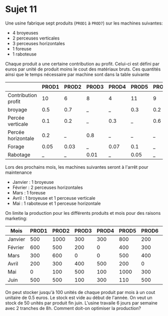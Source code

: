 # Sujet 11

Une usine fabrique sept produits (`PROD1` à `PROD7`) sur les machines suivantes:

- 4 broyeuses
- 2 perceuses verticales
- 3 perceuses horizontales
- 1 foreuse
- 1 raboteuse

Chaque produit a une certaine contribution au profit.
Celui-ci est défini par euros par unité de produit moins le cout des matériaux bruts.
Ces quantités ainsi que le temps nécessaire par machine sont dans la table suivante

|                     | PROD1 | PROD2 | PROD3 | PROD4 | PROD5 | PROD6 | PROD7 |
| ------------------- | ----- | ----- | ----- | ----- | ----- | ----- | ----- |
| Contribution profit | 10    | 6     | 8     | 4     | 11    | 9     | 3     |
| broyage             | 0.5   | 0.7   | \_    | \_    | 0.3   | 0.2   | 0.5   |
| Percée verticale    | 0.1   | 0.2   | \_    | 0.3   | \_    | 0.6   | \_    |
| Percée horizontale  | 0.2   | \_    | 0.8   | \_    | \_    | \_    | 0.6   |
| Forage              | 0.05  | 0.03  | \_    | 0.07  | 0.1   | \_    | 0.08  |
| Rabotage            | \_    | \_    | 0.01  | \_    | 0.05  | \_    | 0.05  |

Lors des prochains mois, les machines suivantes seront à l'arrêt pour maintenance

- Janvier : 1 broyeuse
- Février : 2 perceuses horizontales
- Mars : 1 foreuse
- Avril : 1 broyeuse et 1 perceuse verticale
- Mai : 1 raboteuse et 1 perceuse horizontale

On limite la production pour les différents produits et mois pour des raisons marketing:

| Mois    | PROD1 | PROD2 | PROD3 | PROD4 | PROD5 | PROD6 | PROD7 |
| ------- | ----- | ----- | ----- | ----- | ----- | ----- | ----- |
| Janvier | 500   | 1000  | 300   | 300   | 800   | 200   | 100   |
| Février | 600   | 500   | 200   | 0     | 400   | 300   | 150   |
| Mars    | 300   | 600   | 0     | 0     | 500   | 400   | 100   |
| Avril   | 200   | 300   | 400   | 500   | 200   | 0     | 100   |
| Mai     | 0     | 100   | 500   | 100   | 1000  | 300   | 0     |
| Juin    | 500   | 500   | 100   | 300   | 110   | 500   | 60    |

On peut stocker jusqu'à 100 unités de chaque produit par mois
à un cout unitaire de 0.5 euros.
Le stock est vide au début de l'année.
On veut un stock de 50 unités par produit fin juin.
L'usine travaile 6 jours par semaine avec 2 tranches de 8h.
Comment doit-on optimiser la production?

